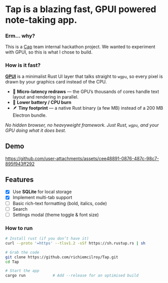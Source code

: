 # Tap is a blazing fast, GPUI powered note-taking app.

### Erm… why?
This is a [Cap](https://cap.so/) team internal hackathon project. We wanted to experiment with GPUI, so this is what I chose to build.

### How is it fast?
[**GPUI**](https://www.gpui.rs/) is a minimalist Rust UI layer that talks straight to `wgpu`, so every pixel is drawn by your graphics card instead of the CPU.

* 💨 **Micro-latency redraws** — the GPU’s thousands of cores handle text layout and rendering in parallel.  
* 🔋 **Lower battery / CPU burn**  
* 🪶 **Tiny footprint** — a native Rust binary (a few MB) instead of a 200 MB Electron bundle.

_No hidden browser, no heavyweight framework. Just Rust, `wgpu`, and your GPU doing what it does best._

## Demo


https://github.com/user-attachments/assets/cee48891-0876-487c-98c7-895f943ff292

## Features

- [x] Use **SQLite** for local storage  
- [x] Implement multi-tab support  
- [ ] Basic rich-text formatting (bold, italics, code)  
- [ ] Search
- [ ] Settings modal (theme toggle & font size)  

### How to run

```bash
# Install rust (if you don’t have it)
curl --proto '=https' --tlsv1.2 -sSf https://sh.rustup.rs | sh

# Grab the code
git clone https://github.com/richiemcilroy/Tap.git
cd Tap

# Start the app
cargo run            # Add --release for an optimised build

